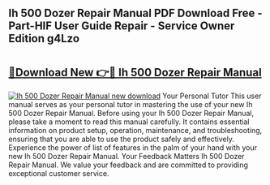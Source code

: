 ## Ih 500 Dozer Repair Manual PDF Download Free - Part-HIF User Guide Repair - Service Owner Edition g4Lzo

# <h2><a href="http://bc77494.oget.top/?id=Ih+500+Dozer+Repair+Manual">🔗Download New 👉🔴 Ih 500 Dozer Repair Manual</a></h2>

[![Ih 500 Dozer Repair Manual new download](https://i.imgur.com/5g1atiW.png)](http://bc77494.oget.top/?id=Ih+500+Dozer+Repair+Manual)
Your Personal Tutor This user manual serves as your personal tutor in mastering the use of your new Ih 500 Dozer Repair Manual. Before using your Ih 500 Dozer Repair Manual, please take a moment to read this manual carefully. It contains essential information on product setup, operation, maintenance, and troubleshooting, ensuring that you are able to use the product safely and effectively. Experience the power of list of features in the palm of your hand with your new Ih 500 Dozer Repair Manual. Your Feedback Matters Ih 500 Dozer Repair Manual. We value your feedback and are committed to providing exceptional customer service.
